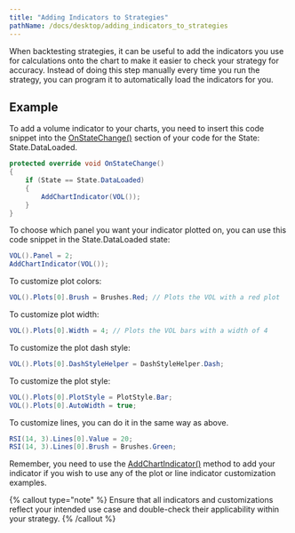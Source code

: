 ```yaml
---
title: "Adding Indicators to Strategies"
pathName: /docs/desktop/adding_indicators_to_strategies
---
```


When backtesting strategies, it can be useful to add the indicators you use for calculations onto the chart to make it easier to check your strategy for accuracy. Instead of doing this step manually every time you run the strategy, you can program it to automatically load the indicators for you.

## Example

To add a volume indicator to your charts, you need to insert this code snippet into the [OnStateChange()](/docs/desktop/onstatechange) section of your code for the State: State.DataLoaded.

```csharp
protected override void OnStateChange()
{
    if (State == State.DataLoaded)
    {
        AddChartIndicator(VOL());
    }
}
```

To choose which panel you want your indicator plotted on, you can use this code snippet in the State.DataLoaded state:

```csharp
VOL().Panel = 2;
AddChartIndicator(VOL());
```

To customize plot colors:

```csharp
VOL().Plots[0].Brush = Brushes.Red; // Plots the VOL with a red plot
```

To customize plot width:

```csharp
VOL().Plots[0].Width = 4; // Plots the VOL bars with a width of 4
```

To customize the plot dash style:

```csharp
VOL().Plots[0].DashStyleHelper = DashStyleHelper.Dash;
```

To customize the plot style:

```csharp
VOL().Plots[0].PlotStyle = PlotStyle.Bar;
VOL().Plots[0].AutoWidth = true;
```

To customize lines, you can do it in the same way as above.

```csharp
RSI(14, 3).Lines[0].Value = 20;
RSI(14, 3).Lines[0].Brush = Brushes.Green;
```

Remember, you need to use the [AddChartIndicator()](/docs/desktop/addchartindicator) method to add your indicator if you wish to use any of the plot or line indicator customization examples.

{% callout type="note" %}
Ensure that all indicators and customizations reflect your intended use case and double-check their applicability within your strategy.
{% /callout %}
